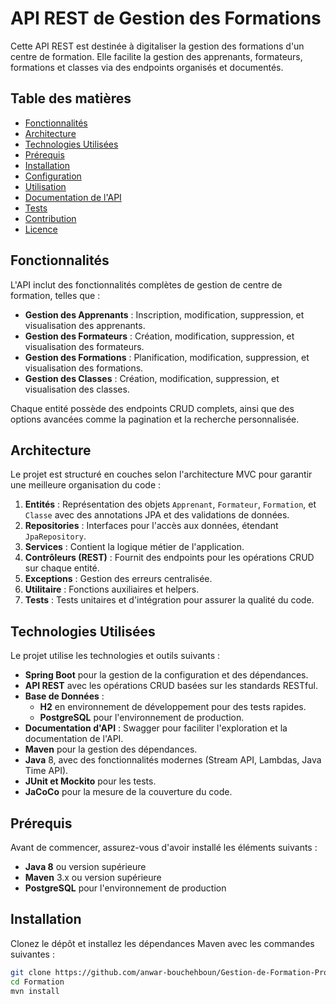 # API REST de Gestion des Formations

Cette API REST est destinée à digitaliser la gestion des formations d'un centre de formation. Elle facilite la gestion des apprenants, formateurs, formations et classes via des endpoints organisés et documentés.

## Table des matières

- [Fonctionnalités](#fonctionnalités)
- [Architecture](#architecture)
- [Technologies Utilisées](#technologies-utilisées)
- [Prérequis](#prérequis)
- [Installation](#installation)
- [Configuration](#configuration)
- [Utilisation](#utilisation)
- [Documentation de l'API](#documentation-de-lapi)
- [Tests](#tests)
- [Contribution](#contribution)
- [Licence](#licence)

## Fonctionnalités

L'API inclut des fonctionnalités complètes de gestion de centre de formation, telles que :

- **Gestion des Apprenants** : Inscription, modification, suppression, et visualisation des apprenants.
- **Gestion des Formateurs** : Création, modification, suppression, et visualisation des formateurs.
- **Gestion des Formations** : Planification, modification, suppression, et visualisation des formations.
- **Gestion des Classes** : Création, modification, suppression, et visualisation des classes.

Chaque entité possède des endpoints CRUD complets, ainsi que des options avancées comme la pagination et la recherche personnalisée.

## Architecture

Le projet est structuré en couches selon l'architecture MVC pour garantir une meilleure organisation du code :

1. **Entités** : Représentation des objets `Apprenant`, `Formateur`, `Formation`, et `Classe` avec des annotations JPA et des validations de données.
2. **Repositories** : Interfaces pour l'accès aux données, étendant `JpaRepository`.
3. **Services** : Contient la logique métier de l'application.
4. **Contrôleurs (REST)** : Fournit des endpoints pour les opérations CRUD sur chaque entité.
5. **Exceptions** : Gestion des erreurs centralisée.
6. **Utilitaire** : Fonctions auxiliaires et helpers.
7. **Tests** : Tests unitaires et d'intégration pour assurer la qualité du code.

## Technologies Utilisées

Le projet utilise les technologies et outils suivants :

- **Spring Boot** pour la gestion de la configuration et des dépendances.
- **API REST** avec les opérations CRUD basées sur les standards RESTful.
- **Base de Données** :
  - **H2** en environnement de développement pour des tests rapides.
  - **PostgreSQL** pour l'environnement de production.
- **Documentation d'API** : Swagger pour faciliter l'exploration et la documentation de l'API.
- **Maven** pour la gestion des dépendances.
- **Java** 8, avec des fonctionnalités modernes (Stream API, Lambdas, Java Time API).
- **JUnit et Mockito** pour les tests.
- **JaCoCo** pour la mesure de la couverture du code.

## Prérequis

Avant de commencer, assurez-vous d'avoir installé les éléments suivants :

- **Java 8** ou version supérieure
- **Maven** 3.x ou version supérieure
- **PostgreSQL** pour l'environnement de production

## Installation

Clonez le dépôt et installez les dépendances Maven avec les commandes suivantes :

```bash
git clone https://github.com/anwar-bouchehboun/Gestion-de-Formation-Professionnelle
cd Formation
mvn install
```
